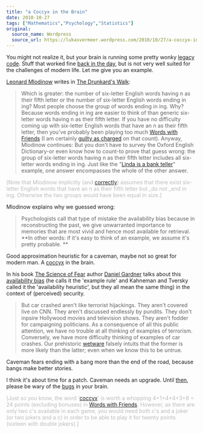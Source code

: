 ```yaml
---
title: "a Coccyx in the Brain"
date: 2010-10-27
tags: ["Mathematics","Psychology","Statistics"]
original:
  source_name: Wordpress
  source_url: https://lukasvermeer.wordpress.com/2010/10/27/a-coccyx-in-the-brain/
---
```


You might not realize it, but your brain is running some pretty wonky [legacy code](http://en.wikipedia.org/wiki/Legacy_system). Stuff that worked fine [back in the day](http://en.wikipedia.org/wiki/Prehistory), but is not very well suited for the challenges of modern life. Let me give you an example.

[Leonard Mlodinow](http://en.wikipedia.org/wiki/Leonard_Mlodinow) writes in [The Drunkard's Walk](http://www.amazon.com/Drunkards-Walk-Randomness-Rules-Lives/dp/0375424040):
> Which is greater: the number of six-letter English words having n as their fifth letter or the number of six-letter English words ending in ing? Most people choose the group of words ending in ing. Why? Because words ending in ing are easier to think of than generic six-letter words having n as their fifth letter.
If you have no difficulty coming up with six-letter English words that have an n as their fifth letter, then you've probably been playing too much [Words with Friends](http://itunes.apple.com/us/app/words-with-friends/id322852954?mt=8) (I am certainly [guilty as charged](http://twitter.com/#!/lukasvermeer/status/28054982637) on that count). Anyway, Mlodinow continues:
> But you don't have to survey the Oxford English Dictionary-or even know how to count-to prove that guess wrong: the group of six-letter words having n as their fifth letter includes all six-letter words ending in ing.
Just like the "[Linda is a bank teller](http://lukasvermeer.wordpress.com/2010/08/21/the-moral-of-a-good-story/)" example, one answer encompasses the whole of the other answer.

<span style="color:#bbb;">[Note that Mlodinow implicitly (and [correctly](http://wiki.answers.com/Q/What_6_letter_words_has_n_as_the_fifth_letter)) assumes that there exist six-letter English words that have an n as their fifth letter but _do not _end in ing. Otherwise the two groups would have been equal in size.]</span>

Mlodinow explains why we guessed wrong:
> Psychologists call that type of mistake the availability bias because in reconstructing the past, we give unwarranted importance to memories that are most vivid and hence most available for retrieval.
**In other words: if it's easy to think of an example, we assume it's pretty probable. **

Good approximation heuristic for a caveman, maybe not so great for modern man. A [coccyx](http://en.wikipedia.org/wiki/Coccyx) in the brain.

In his book [The Science of Fear](http://www.amazon.com/Science-Fear-Shouldnt-Ourselves-Greater/dp/0525950621) author [Daniel Gardner](http://www.dangardner.ca/) talks about this [availability bias](http://en.wikipedia.org/wiki/Availability_heuristic) (he calls it the 'example rule' and Kahneman and Tversky called it the 'availability heuristic', but they all mean the same thing) in the context of (perceived) security.
> But car crashed aren't like terrorist hijackings. They aren't covered live on CNN. They aren't discussed endlessly by pundits. They don't inpsire Hollywood movies and television shows. They aren't fodder for campaigning politicians.
As a consequence of all this public attention, we have no trouble at all thinking of examples of terrorism. Conversely, we have more difficulty thinking of examples of car crashes. Our prehistoric [wetware](http://en.wikipedia.org/wiki/Wetware_(brain)) falsely intuits that the former is more likely than the latter; even when we know this to be untrue.

Caveman fears ending with a bang more than the end of the road, because bangs make better stories.

I think it's about time for a patch. Caveman needs an upgrade. Until [then](http://en.wikipedia.org/wiki/Technological_singularity), please be wary of the [bugs](http://en.wikipedia.org/wiki/Software_bug) in your brain.

<span style="color:#bbb;"><span style="color:#bbbbbb;">[Just so you know, the word '</span>[coccyx](http://en.wikipedia.org/wiki/Coccyx)<span style="color:#bbbbbb;">' is worth a whopping 4+1+4+4+3+8 = 24 points (excluding bonuses) in </span>[Words with Friends](http://itunes.apple.com/us/app/words-with-friends/id322852954?mt=8)<span style="color:#bbbbbb;">. However, as there are only two c's available in each game, you would need both c's and a joker (or two jokers and a c) in order to be able to play it for twenty points (sixteen with double jokers).]</span></span>